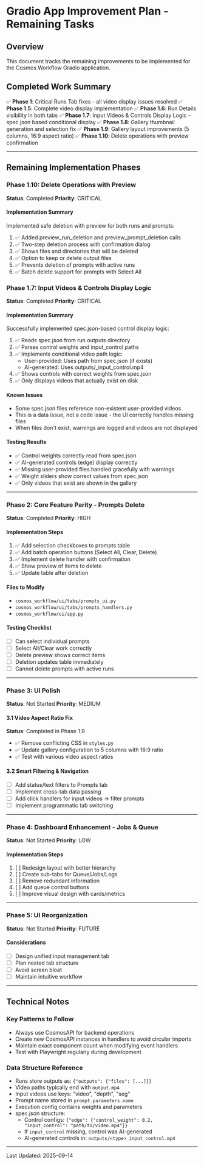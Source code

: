 # Gradio App Improvement Plan - Remaining Tasks

## Overview
This document tracks the remaining improvements to be implemented for the Cosmos Workflow Gradio application.

## Completed Work Summary
✅ **Phase 1**: Critical Runs Tab fixes - all video display issues resolved
✅ **Phase 1.5**: Complete video display implementation
✅ **Phase 1.6**: Run Details visibility in both tabs
✅ **Phase 1.7**: Input Videos & Controls Display Logic - spec.json based conditional display
✅ **Phase 1.8**: Gallery thumbnail generation and selection fix
✅ **Phase 1.9**: Gallery layout improvements (5 columns, 16:9 aspect ratio)
✅ **Phase 1.10**: Delete operations with preview confirmation

---

## Remaining Implementation Phases

### Phase 1.10: Delete Operations with Preview
**Status**: Completed
**Priority**: CRITICAL

#### Implementation Summary
Implemented safe deletion with preview for both runs and prompts:
1. ✅ Added preview_run_deletion and preview_prompt_deletion calls
2. ✅ Two-step deletion process with confirmation dialog
3. ✅ Shows files and directories that will be deleted
4. ✅ Option to keep or delete output files
5. ✅ Prevents deletion of prompts with active runs
6. ✅ Batch delete support for prompts with Select All

### Phase 1.7: Input Videos & Controls Display Logic
**Status**: Completed
**Priority**: CRITICAL

#### Implementation Summary
Successfully implemented spec.json-based control display logic:
1. ✅ Reads spec.json from run outputs directory
2. ✅ Parses control weights and input_control paths
3. ✅ Implements conditional video path logic:
   - User-provided: Uses path from spec.json (if exists)
   - AI-generated: Uses outputs/<type>_input_control.mp4
4. ✅ Shows controls with correct weights from spec.json
5. ✅ Only displays videos that actually exist on disk

#### Known Issues
- Some spec.json files reference non-existent user-provided videos
- This is a data issue, not a code issue - the UI correctly handles missing files
- When files don't exist, warnings are logged and videos are not displayed

#### Testing Results
- ✅ Control weights correctly read from spec.json
- ✅ AI-generated controls (edge) display correctly
- ✅ Missing user-provided files handled gracefully with warnings
- ✅ Weight sliders show correct values from spec.json
- ✅ Only videos that exist are shown in the gallery

---

### Phase 2: Core Feature Parity - Prompts Delete
**Status**: Completed
**Priority**: HIGH

#### Implementation Steps
1. ✅ Add selection checkboxes to prompts table
2. ✅ Add batch operation buttons (Select All, Clear, Delete)
3. ✅ Implement delete handler with confirmation
4. ✅ Show preview of items to delete
5. ✅ Update table after deletion

#### Files to Modify
- `cosmos_workflow/ui/tabs/prompts_ui.py`
- `cosmos_workflow/ui/tabs/prompts_handlers.py`
- `cosmos_workflow/ui/app.py`

#### Testing Checklist
- [ ] Can select individual prompts
- [ ] Select All/Clear work correctly
- [ ] Delete preview shows correct items
- [ ] Deletion updates table immediately
- [ ] Cannot delete prompts with active runs

---

### Phase 3: UI Polish
**Status**: Not Started
**Priority**: MEDIUM

#### 3.1 Video Aspect Ratio Fix
**Status**: Completed in Phase 1.9
- ✅ Remove conflicting CSS in `styles.py`
- ✅ Update gallery configuration to 5 columns with 16:9 ratio
- ✅ Test with various video aspect ratios

#### 3.2 Smart Filtering & Navigation
- [ ] Add status/text filters to Prompts tab
- [ ] Implement cross-tab data passing
- [ ] Add click handlers for input videos → filter prompts
- [ ] Implement programmatic tab switching

---

### Phase 4: Dashboard Enhancement - Jobs & Queue
**Status**: Not Started
**Priority**: LOW

#### Implementation Steps
1. [ ] Redesign layout with better hierarchy
2. [ ] Create sub-tabs for Queue/Jobs/Logs
3. [ ] Remove redundant information
4. [ ] Add queue control buttons
5. [ ] Improve visual design with cards/metrics

---

### Phase 5: UI Reorganization
**Status**: Not Started
**Priority**: FUTURE

#### Considerations
- [ ] Design unified input management tab
- [ ] Plan nested tab structure
- [ ] Avoid screen bloat
- [ ] Maintain intuitive workflow

---

## Technical Notes

### Key Patterns to Follow
- Always use CosmosAPI for backend operations
- Create new CosmosAPI instances in handlers to avoid circular imports
- Maintain exact component count when modifying event handlers
- Test with Playwright regularly during development

### Data Structure Reference
- Runs store outputs as: `{"outputs": {"files": [...]}}`
- Video paths typically end with `output.mp4`
- Input videos use keys: "video", "depth", "seg"
- Prompt name stored in `prompt.parameters.name`
- Execution config contains weights and parameters
- spec.json structure:
  - Control configs: `{"edge": {"control_weight": 0.2, "input_control": "path/to/video.mp4"}}`
  - If `input_control` missing, control was AI-generated
  - AI-generated controls in: `outputs/<type>_input_control.mp4`

---

Last Updated: 2025-09-14